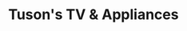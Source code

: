 ---
title: "Tuson's TV & Appliances"
url: /minersville/tusons-tv-und-appliances/
shop: Haushaltsgeräte
---